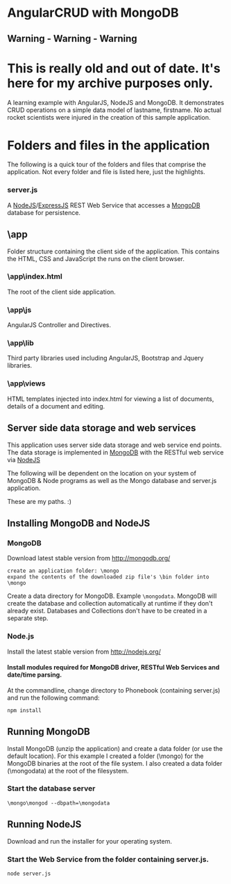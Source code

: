 AngularCRUD with MongoDB
===========

## Warning - Warning - Warning
This is really old and out of date. It's here for my archive purposes only.
=====

A learning example with AngularJS, NodeJS and MongoDB. It demonstrates CRUD operations on a simple
data model of lastname, firstname. No actual rocket scientists were injured in the creation of this
sample application.

# Folders and files in the application
The following is a quick tour of the folders and files that comprise the application. Not every folder and file
is listed here, just the highlights.

### server.js
A [NodeJS](http://nodejs.org/)/[ExpressJS](http://expressjs.com/) REST Web Service
that accesses a [MongoDB](http://www.mongodb.org/) database for persistence.

## \app
Folder structure containing the client side of the application. This contains the HTML, CSS and JavaScript the runs on
the client browser.

### \app\index.html
The root of the client side application.

### \app\js
AngularJS Controller and Directives.

### \app\lib
Third party libraries used including AngularJS, Bootstrap and Jquery libraries.

### \app\views
HTML templates injected into index.html for viewing a list of documents, details of a document and editing.

## Server side data storage and web services
This application uses server side data storage and web service end points. The data storage is implemented in
[MongoDB](http://mongodb.org) with the RESTful web service via [NodeJS](http://nodejs.org)

The following will be dependent on the location on your system of MongoDB & Node programs
as well as the Mongo database and server.js application.

These are my paths. :)

## Installing MongoDB and NodeJS

### MongoDB
Download latest stable version from http://mongodb.org/
````
create an application folder: \mongo
expand the contents of the downloaded zip file's \bin folder into \mongo
````
Create a data directory for MongoDB. Example `\mongodata`. MongoDB will
create the database and collection automatically at runtime if they don't already
exist. Databases and Collections don't have to be created in a separate step.


### Node.js

Install the latest stable version from http://nodejs.org/

#### Install modules required for MongoDB driver, RESTful Web Services and date/time parsing.
At the commandline, change directory to Phonebook (containing server.js) and run the following command:
````
npm install
````

## Running MongoDB
Install MongoDB (unzip the application) and create a data folder (or use the default location). For this example I
created a folder (\mongo) for the MongoDB binaries at the root of the file system. I also created a data folder
(\mongodata) at the root of the filesystem.

### Start the database server
````
\mongo\mongod --dbpath=\mongodata
````

## Running NodeJS
Download and run the installer for your operating system.

### Start the Web Service from the folder containing server.js.
````
node server.js
````
